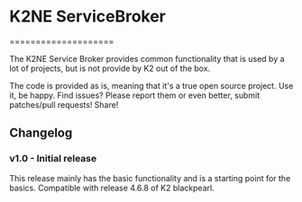 # K2NE ServiceBroker
====================

The K2NE Service Broker provides common functionality that is used by a lot of projects, but is not provide by K2 out of the box.

The code is provided as is, meaning that it's a true open source project. Use it, be happy. Find issues? Please report them or even better, submit patches/pull requests! Share!

Changelog
---------

### v1.0 - Initial release
This release mainly has the basic functionality and is a starting point for the basics.
Compatible with release 4.6.8 of K2 blackpearl.